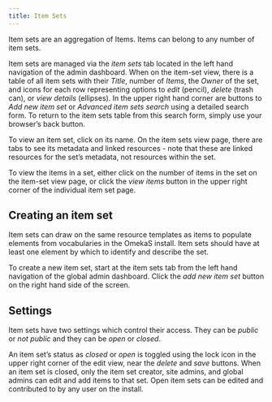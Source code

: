 ```yaml
---
title: Item Sets
---
```


Item sets are an aggregation of Items. Items can belong to any number of item sets.

Item sets are managed via the *item sets* tab located in the left hand navigation of the admin dashboard. When on the item-set view, there is a table of all item sets with their *Title*, number of *Items*, the *Owner* of the set, and icons for each row representing options to *edit* (pencil), *delete* (trash can), or *view details* (ellipses). In the upper right hand corner are buttons to *Add new item set* or *Advanced item sets search* using a detailed search form. To return to the item sets table from this search form, simply use your browser’s back button.

To view an item set, click on its name. On the item sets view page, there are tabs to see its metadata and linked resources - note that these are linked resources for the set’s metadata, not resources within the set. 

To view the items in a set, either click on the number of items in the set on the item-set view page, or click the *view items* button in the upper right corner of the individual item set page.

## Creating an item set
Item sets can draw on the same resource templates as items to populate elements from vocabularies in the OmekaS install. Item sets should have at least one element by which to identify and describe the set. 

To create a new item set, start at the item sets tab from the left hand navigation of the global admin dashboard. Click the *add new item set* button on the right hand side of the screen.

## Settings
Item sets have two settings which control their access. They can be *public* or *not public* and they can be *open* or *closed*.

An item set’s status as *closed* or *open* is toggled using the lock icon in the upper right corner of the edit view, near the *delete* and *save* buttons. When an item set is closed, only the item set creator, site admins, and global admins can edit and add items to that set. Open item sets can be edited and contributed to by any user on the install.